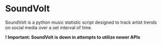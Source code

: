 SoundVolt
=========

SoundVolt is a python music statistic script designed to track artist
trends on social media over a set interval of time.


**! Important: SoundVolt is down in attempts to utilize newer APIs**
